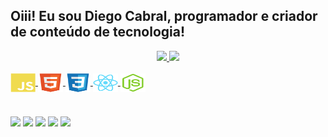 ## Oiii! Eu sou Diego Cabral, programador e criador de conteúdo de tecnologia!

<div align="center">
  <a href="https://github.com/diechabral">
  <img height="180em" src="https://github-readme-stats.vercel.app/api?username=diechabral&show_icons=true&theme=dracula&include_all_commits=true&count_private=true"/>
  <img height="180em" src="https://github-readme-stats.vercel.app/api/top-langs/?username=diechabral&layout=compact&langs_count=7&theme=dracula"/>
</div>
<div style="display: inline_block"><br>
  <img align="center" alt="diechabral-Js" height="30" width="40" src="https://raw.githubusercontent.com/devicons/devicon/master/icons/javascript/javascript-plain.svg">
  <img align="center" alt="diechabral-HTML" height="30" width="40" src="https://raw.githubusercontent.com/devicons/devicon/master/icons/html5/html5-original.svg">
  <img align="center" alt="diechabral-CSS" height="30" width="40" src="https://raw.githubusercontent.com/devicons/devicon/master/icons/css3/css3-original.svg">
  <img align="center" alt="dichabral-React" height="30" width="40" src="https://raw.githubusercontent.com/devicons/devicon/master/icons/react/react-original.svg">
  <img align="center" alt="dichabral-React" height="30" width="40" src="https://raw.githubusercontent.com/devicons/devicon/master/icons/nodejs/nodejs-original.svg">
</div>
  
  
  #
 
<div> 
  <a href="https://www.youtube.com/channel/UCi43gm6YAtemcO0EBtardKA" target="_blank"><img src="https://img.shields.io/badge/YouTube-FF0000?style=for-the-badge&logo=youtube&logoColor=white" target="_blank"></a>
  <a href="https://www.instagram.com/diechabral/?hl=pt-br" target="_blank"><img src="https://img.shields.io/badge/-Instagram-%23E4405F?style=for-the-badge&logo=instagram&logoColor=white" target="_blank"></a>
 <a href="https://discord.gg/q7q96YNPcE" target="_blank"><img src="https://img.shields.io/badge/Discord-7289DA?style=for-the-badge&logo=discord&logoColor=white" target="_blank"></a> 
  <a href = "mailto:th3d1eg0master@gmail.com"><img src="https://img.shields.io/badge/-Gmail-%23333?style=for-the-badge&logo=gmail&logoColor=white" target="_blank"></a>
  <a href="https://www.linkedin.com/in/diego-cabral-18454b197/" target="_blank"><img src="https://img.shields.io/badge/-LinkedIn-%230077B5?style=for-the-badge&logo=linkedin&logoColor=white" target="_blank"></a> 
</div>
